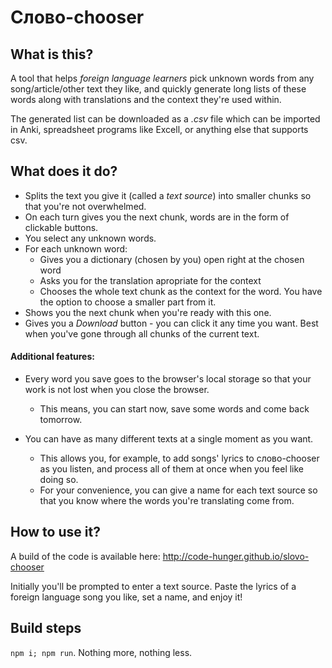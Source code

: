 # Слово-chooser

## What is this?

A tool that helps *foreign language learners* pick unknown words from any song/article/other text they like, and quickly generate long lists of these words along with translations and the context they're used within.

The generated list can be downloaded as a *.csv* file which can be imported in Anki, spreadsheet programs like Excell, or anything else that supports csv.

## What does it do?

* Splits the text you give it (called a *text source*) into smaller chunks so that you're not overwhelmed. 
* On each turn gives you the next chunk, words are in the form of clickable buttons. 
* You select any unknown words.
* For each unknown word:
    * Gives you a dictionary (chosen by you) open right at the chosen word
    * Asks you for the translation apropriate for the context
    * Chooses the whole text chunk as the context for the word. You have the option to choose a smaller part from it.
* Shows you the next chunk when you're ready with this one.
* Gives you a *Download* button - you can click it any time you want. Best when you've gone through all chunks of the current text.

#### Additional features:

* Every word you save goes to the browser's local storage so that your work is not lost when you close the browser. 
  * This means, you can start now, save some words and come back tomorrow.

* You can have as many different texts at a single moment as you want.
  * This allows you, for example, to add songs' lyrics to слово-chooser as you listen, and process all of them at once when you feel like doing so.
  * For your convenience, you can give a name for each text source so that you know where the words you're translating come from.

## How to use it?

A build of the code is available here: http://code-hunger.github.io/slovo-chooser

Initially you'll be prompted to enter a text source. Paste the lyrics of a foreign language song you like, set a name, and enjoy it!

## Build steps

`npm i; npm run`. Nothing more, nothing less.
